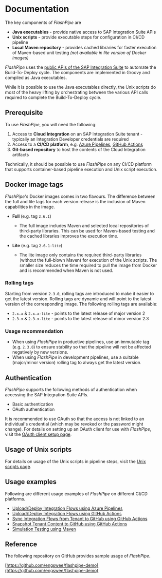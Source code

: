 # Documentation
The key components of _FlashPipe_ are
- **Java executables** - provide native access to SAP Integration Suite APIs
- **Unix scripts** - provide executable steps for configuration in CI/CD pipeline
- **Local Maven repository** - provides cached libraries for faster execution of Maven-based unit testing _(not available in lite version of Docker images)_

_FlashPipe_ uses the [public APIs of the SAP Integration Suite](https://api.sap.com/package/CloudIntegrationAPI?section=Artifacts) to automate the Build-To-Deploy cycle. The components are implemented in Groovy and compiled as Java executables.

While it is possible to use the Java executables directly, the Unix scripts do most of the heavy lifting by orchestrating between the various API calls required to complete the Build-To-Deploy cycle.

## Prerequisite
To use _FlashPipe_, you will need the following
1. Access to **Cloud Integration** on an SAP Integration Suite tenant - typically an Integration Developer credentials are required
2. Access to a **CI/CD platform**, e.g. [Azure Pipelines](https://azure.microsoft.com/en-us/services/devops/pipelines/), [GitHub Actions](https://github.com/features/actions)
3. **Git-based repository** to host the contents of the Cloud Integration artifacts

Technically, it should be possible to use _FlashPipe_ on any CI/CD platform that supports container-based pipeline execution and Unix script execution.

## Docker image tags
_FlashPipe_'s Docker images comes in two flavours. The difference between the full and lite tags for each version release is the inclusion of Maven capabilities in the image.
- **Full** (e.g. tag `2.6.1`)
  - The full image includes Maven and selected local repositories of third-party libraries. This can be used for Maven-based testing and the cached libraries improves the execution time.

- **Lite** (e.g. tag `2.6.1-lite`)
  - The lite image only contains the required third-party libraries (without the full-blown Maven) for execution of the Unix scripts. The smaller size reduces the time required to pull the image from Docker and is recommended when Maven is not used.

### Rolling tags
Starting from version `2.3.0`, rolling tags are introduced to make it easier to get the latest version. Rolling tags are dynamic and will point to the latest version of the corresponding image. The following rolling tags are available:
- `2.x.x` & `2.x.x-lite` - points to the latest release of major version 2
- `2.3.x` & `2.3.x-lite` - points to the latest release of minor version 2.3

### Usage recommendation
- When using _FlashPipe_ in productive pipelines, use an immutable tag (e.g. `2.3.0`) to ensure stability so that the pipeline will not be affected negatively by new versions.
- When using _FlashPipe_ in development pipelines, use a suitable (major/minor version) rolling tag to always get the latest version.

## Authentication
_FlashPipe_ supports the following methods of authentication when accessing the SAP Integration Suite APIs.
- Basic authentication
- OAuth authentication

It is recommended to use OAuth so that the access is not linked to an individual's credential (which may be revoked or the password might change). For details on setting up an OAuth client for use with _FlashPipe_, visit the [OAuth client setup page](oauth_client.md).

## Usage of Unix scripts
For details on usage of the Unix scripts in pipeline steps, visit the [Unix scripts page](unix-scripts.md).

## Usage examples
Following are different usage examples of _FlashPipe_ on different CI/CD platforms.
- [Upload/Deploy Integration Flows using Azure Pipelines](azure-pipelines-upload.md)
- [Upload/Deploy Integration Flows using GitHub Actions](github-actions-upload.md)
- [Sync Integration Flows from Tenant to GitHub using GitHub Actions](github-actions-sync.md)
- [Snapshot Tenant Content to GitHub using GitHub Actions](github-actions-snapshot.md)
- [Simulation Testing using Maven](simulation-testing.md)

## Reference
The following repository on GitHub provides sample usage of _FlashPipe_.

[https://github.com/engswee/flashpipe-demo](https://github.com/engswee/flashpipe-demo)